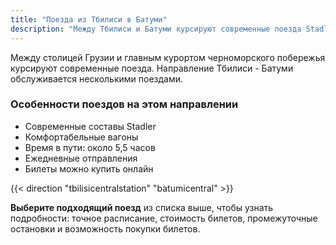 ```yaml
---
title: "Поезда из Тбилиси в Батуми"
description: "Между Тбилиси и Батуми курсируют современные поезда Stadler. Выберите подходящий поезд, чтобы узнать подробности - точное расписание, стоимость билетов, промежуточные остановки и возможность покупки билетов."
---
```


Между столицей Грузии и главным курортом черноморского побережья курсируют современные поезда. Направление Тбилиси - Батуми обслуживается несколькими поездами.

### Особенности поездов на этом направлении
- Современные составы Stadler
- Комфортабельные вагоны
- Время в пути: около 5,5 часов
- Ежедневные отправления
- Билеты можно купить онлайн

{{< direction "tbilisicentralstation" "batumicentral" >}}

**Выберите подходящий поезд** из списка выше, чтобы узнать подробности: точное расписание, стоимость билетов, промежуточные остановки и возможность покупки билетов.